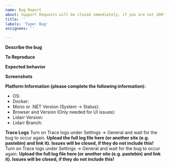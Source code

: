 ```yaml
---
name: Bug Report
about: Support Requests will be closed immediately, if you are not 100% certain this is a bug please go to our Reddit or Discord first. Exceptions do not mean you found a bug!
title: ''
labels: 'Type: Bug'
assignees: ''

---
```

<!-- Support Requests will be closed immediately, if you are unsure go to our Reddit or Discord first. Exceptions do not mean you found a bug! -->
**Describe the bug**
<!-- A clear and concise description of what the bug is. -->

**To Reproduce**
<!-- Steps to reproduce the behavior:
1. Go to '...'
2. Click on '....'
3. Scroll down to '....'
4. See error -->

**Expected behavior**
<!-- A clear and concise description of what you expected to happen.-->

**Screenshots**
<!-- If applicable, add screenshots to help explain your problem.-->

**Platform Information (please complete the following information):**
 - OS: <!-- [e.g. Windows 10 2004 / Ubuntu 20.04] -->
 - Docker: <!-- [Yes/No] -->
 - Mono or .NET Version (System -> Status): <!--[e.g. Mono 5.8 or .Net Core 3.1.10 or .NET 5.0.1] -->
 - Browser and Version (Only needed for UI issues): <!--[e.g. chrome 86.0.4240.198] -->
 - Lidarr Version: <!--[e.g. 0.7.2.1854 , 0.8.0.2023]-->
 - Lidarr Branch: <!--[e.g. develop, nightly]-->

**Trace Logs**
Turn on Trace logs under Settings -> General and wait for the bug to occur again. **Upload the full log file here (or another site (e.g. pastebin) and link it). Issues will be closed, if they do not include this!**
Turn on Trace logs under Settings -> General and wait for the bug to occur again. 
**Upload the full log file here (or another site (e.g. pastebin) and link it). Issues will be closed, if they do not include this!**

